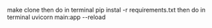 make clone
then do in terminal
pip instal -r requirements.txt
then do in terminal
uvicorn main:app --reload
